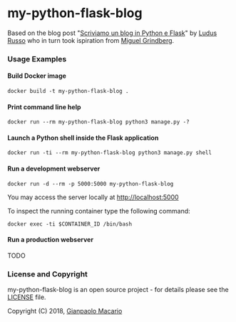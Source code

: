 # my-python-flask-blog

Based on the blog post "[Scriviamo un blog in Python e Flask](https://ludusrusso.cc/2016/12/27/tutorial-flask/)" by [Ludus Russo](https://ludusrusso.cc/) who in turn took ispiration from [Miguel Grindberg](https://blog.miguelgrinberg.com/).

### Usage Examples

#### Build Docker image

```shell
docker build -t my-python-flask-blog .
```

#### Print command line help

```shell
docker run --rm my-python-flask-blog python3 manage.py -?
```

#### Launch a Python shell inside the Flask application

```shell
docker run -ti --rm my-python-flask-blog python3 manage.py shell
```

#### Run a development webserver

```shell
docker run -d --rm -p 5000:5000 my-python-flask-blog
```

You may access the server locally at <http://localhost:5000>

To inspect the running container type the following command:

```shell
docker exec -ti $CONTAINER_ID /bin/bash
```

#### Run a production webserver

TODO

### License and Copyright

my-python-flask-blog is an open source project - for details please see the [LICENSE](LICENSE.md) file.

Copyright (C) 2018, [Gianpaolo Macario](https://gmacario.github.io/)

<!-- EOF -->
